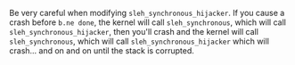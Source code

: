 Be very careful when modifying `sleh_synchronous_hijacker`. If you cause a
crash before `b.ne done`, the kernel will call `sleh_synchronous`, which will call
`sleh_synchronous_hijacker`, then you'll crash and the kernel will call
`sleh_synchronous`, which will call `sleh_synchronous_hijacker` which will
crash... and on and on until the stack is corrupted.
